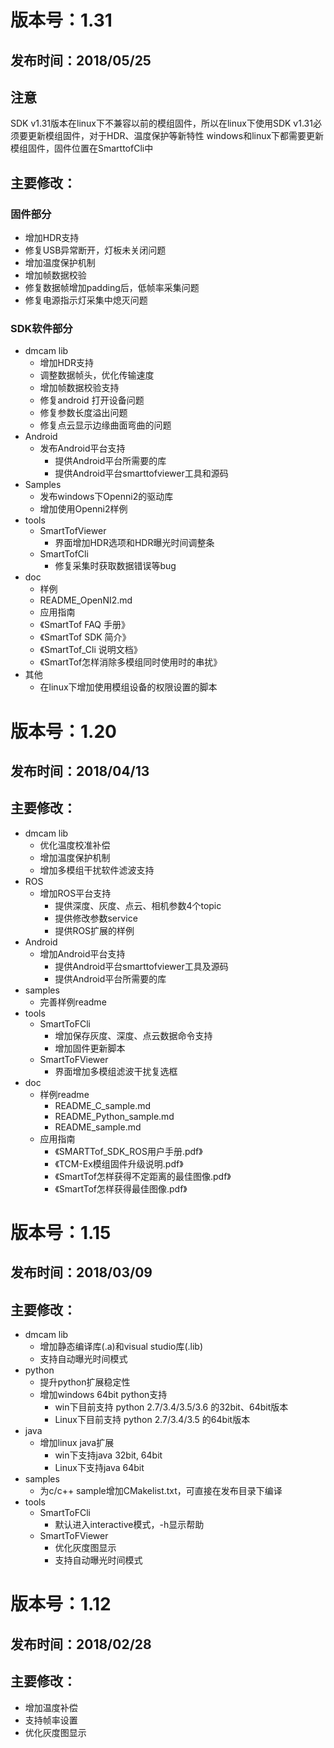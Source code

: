 # 版本号：1.31

## 发布时间：2018/05/25
## 注意
SDK v1.31版本在linux下不兼容以前的模组固件，所以在linux下使用SDK v1.31必须要更新模组固件，对于HDR、温度保护等新特性 windows和linux下都需要更新模组固件，固件位置在SmarttofCli中

## 主要修改：

### 固件部分
  - 增加HDR支持
  - 修复USB异常断开，灯板未关闭问题
  - 增加温度保护机制
  - 增加帧数据校验
  - 修复数据帧增加padding后，低帧率采集问题
  - 修复电源指示灯采集中熄灭问题

### SDK软件部分
- dmcam lib
  - 增加HDR支持
  - 调整数据帧头，优化传输速度
  - 增加帧数据校验支持
  - 修复android 打开设备问题
  - 修复参数长度溢出问题
  - 修复点云显示边缘曲面弯曲的问题
- Android
  - 发布Android平台支持
    - 提供Android平台所需要的库
    - 提供Android平台smarttofviewer工具和源码
- Samples
  - 发布windows下Openni2的驱动库
  - 增加使用Openni2样例
- tools 
  - SmartTofViewer
    - 界面增加HDR选项和HDR曝光时间调整条
  - SmartTofCli
    - 修复采集时获取数据错误等bug
- doc
  - 样例
  - README_OpenNI2.md
  - 应用指南
  - 《SmartTof FAQ 手册》
  - 《SmartTof SDK 简介》
  - 《SmartTof_Cli 说明文档》
  - 《SmartTof怎样消除多模组同时使用时的串扰》
- 其他
  - 在linux下增加使用模组设备的权限设置的脚本




# 版本号：1.20

## 发布时间：2018/04/13

## 主要修改：

- dmcam lib
  - 优化温度校准补偿
  - 增加温度保护机制
  - 增加多模组干扰软件滤波支持
- ROS
  - 增加ROS平台支持
    - 提供深度、灰度、点云、相机参数4个topic
    - 提供修改参数service
    - 提供ROS扩展的样例
- Android
  - 增加Android平台支持
    - 提供Android平台smarttofviewer工具及源码
    - 提供Android平台所需要的库
- samples
  - 完善样例readme
- tools
  - SmartToFCli
    - 增加保存灰度、深度、点云数据命令支持
    - 增加固件更新脚本
  - SmartToFViewer 
    - 界面增加多模组滤波干扰复选框
- doc
  - 样例readme
    - README_C_sample.md
    - README_Python_sample.md
    - README_sample.md
  - 应用指南
    - 《SMARTTof_SDK_ROS用户手册.pdf》
    - 《TCM-Ex模组固件升级说明.pdf》
    - 《SmartTof怎样获得不定距离的最佳图像.pdf》
    - 《SmartTof怎样获得最佳图像.pdf》

# 版本号：1.15

## 发布时间：2018/03/09
## 主要修改：
- dmcam lib
  - 增加静态编译库(.a)和visual studio库(.lib)
  - 支持自动曝光时间模式
- python
  - 提升python扩展稳定性
  - 增加windows 64bit python支持
    - win下目前支持 python 2.7/3.4/3.5/3.6 的32bit、64bit版本
    - Linux下目前支持 python 2.7/3.4/3.5 的64bit版本
- java
  - 增加linux java扩展
    - win下支持java 32bit, 64bit
    - Linux下支持java 64bit
- samples
  - 为c/c++ sample增加CMakelist.txt，可直接在发布目录下编译
- tools
  - SmartToFCli
    - 默认进入interactive模式，-h显示帮助
  - SmartToFViewer 
    - 优化灰度图显示
    - 支持自动曝光时间模式

# 版本号：1.12
## 发布时间：2018/02/28
## 主要修改：
 * 增加温度补偿
 * 支持帧率设置
 * 优化灰度图显示
